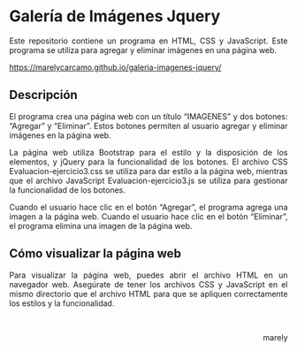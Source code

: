 # Galería de Imágenes Jquery 

<p align="justify">Este repositorio contiene un programa en HTML, CSS y JavaScript. Este programa se utiliza para agregar y eliminar imágenes en una página web. </p>

https://marelycarcamo.github.io/galeria-imagenes-jquery/

## Descripción
<p align="justify">El programa crea una página web con un título “IMAGENES” y dos botones: “Agregar” y “Eliminar”. Estos botones permiten al usuario agregar y eliminar imágenes en la página web.</p>

<p align="justify">La página web utiliza Bootstrap para el estilo y la disposición de los elementos, y jQuery para la funcionalidad de los botones. El archivo CSS Evaluacion-ejercicio3.css se utiliza para dar estilo a la página web, mientras que el archivo JavaScript Evaluacion-ejercicio3.js se utiliza para gestionar la funcionalidad de los botones.</p>

<p align="justify">Cuando el usuario hace clic en el botón “Agregar”, el programa agrega una imagen a la página web. Cuando el usuario hace clic en el botón “Eliminar”, el programa elimina una imagen de la página web.</p>

## Cómo visualizar la página web
<p align="justify">Para visualizar la página web, puedes abrir el archivo HTML en un navegador web. Asegúrate de tener los archivos CSS y JavaScript en el mismo directorio que el archivo HTML para que se apliquen correctamente los estilos y la funcionalidad.</p>

<br>
<p align="right">marely</p>
